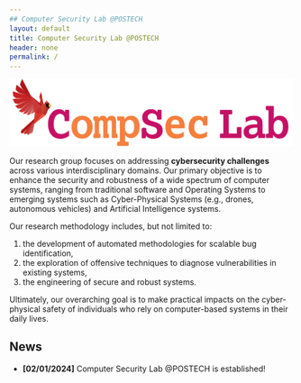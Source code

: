 ```yaml
---
## Computer Security Lab @POSTECH
layout: default
title: Computer Security Lab @POSTECH
header: none
permalink: /
---
```


![compseclab](/assets/theme/images/compsec-text.png)

Our research group focuses on addressing **cybersecurity challenges** across various interdisciplinary domains.
Our primary objective is to enhance the security and robustness of a wide spectrum of computer systems,
ranging from traditional software and Operating Systems to emerging systems such as
Cyber-Physical Systems (e.g., drones, autonomous vehicles) and Artificial Intelligence systems.

Our research methodology includes, but not limited to:
1. the development of automated methodologies for scalable bug identification,
2. the exploration of offensive techniques to diagnose vulnerabilities in
existing systems,
3. the engineering of secure and robust systems.

Ultimately, our overarching goal is to make practical impacts on the
cyber-physical safety of individuals who rely on computer-based systems in
their daily lives.


## News

- **[02/01/2024]** Computer Security Lab @POSTECH is established!
<!-- - [Installation]({{ '/docs/installation/' | relative_url }}) -->
<!-- - [Configuration]({{ '/docs/configuration/' | relative_url }}) -->
<!-- - [Markdown]({{ '/docs/markdown/' | relative_url }}) -->
